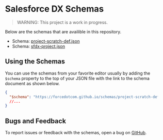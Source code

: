 # Salesforce DX Schemas

> WARNING: This project is a work in progress.

Below are the schemas that are availible in this repository.

- Schema: [project-scratch-def.json](https://forcedotcom.github.io/schemas/project-scratch-def.schema.json)
- Schema: [sfdx-project.json](https://forcedotcom.github.io/schemas/sfdx-project.schema.json)

## Using the Schemas

You can use the schemas from your favorite editor usually by adding the `$schema` property to the top of your JSON file with the link to the schema document as shown below.

```json
{
  "$schema": "https://forcedotcom.github.io/schemas/project-scratch-def.schema.json"
  //...
}
```

## Bugs and Feedback

To report issues or feedback with the schemas, open a bug on [GitHub](https://github.com/forcedotcom/schemas/issues).
